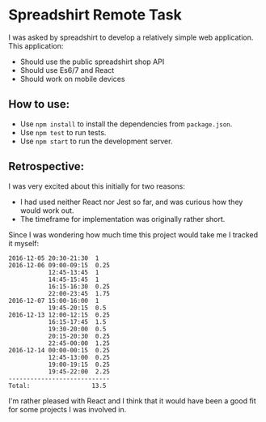 Spreadshirt Remote Task
=====

I was asked by spreadshirt to develop a relatively simple web application.
This application:
* Should use the public spreadshirt shop API
* Should use Es6/7 and React
* Should work on mobile devices

How to use:
-----

* Use `npm install` to install the dependencies from `package.json`.
* Use `npm test` to run tests.
* Use `npm start` to run the development server.

Retrospective:
-----
I was very excited about this initially for two reasons:
* I had used neither React nor Jest so far, and was curious how they would work out.
* The timeframe for implementation was originally rather short.

Since I was wondering how much time this project would take me I tracked it myself:
```
2016-12-05 20:30-21:30  1
2016-12-06 09:00-09:15  0.25
           12:45-13:45  1
           14:45-15:45  1
           16:15-16:30  0.25
           22:00-23:45  1.75
2016-12-07 15:00-16:00  1
           19:45-20:15  0.5
2016-12-13 12:00-12:15  0.25
           16:15-17:45  1.5
           19:30-20:00  0.5
           20:15-20:30  0.25
           22:45-00:00  1.25
2016-12-14 00:00-00:15  0.25
           12:45-13:00  0.25
           19:00-19:15  0.25
           19:45-22:00  2.25
----------------------------
Total:                 13.5
```

I'm rather pleased with React
and I think that it would have been a good fit
for some projects I was involved in.
